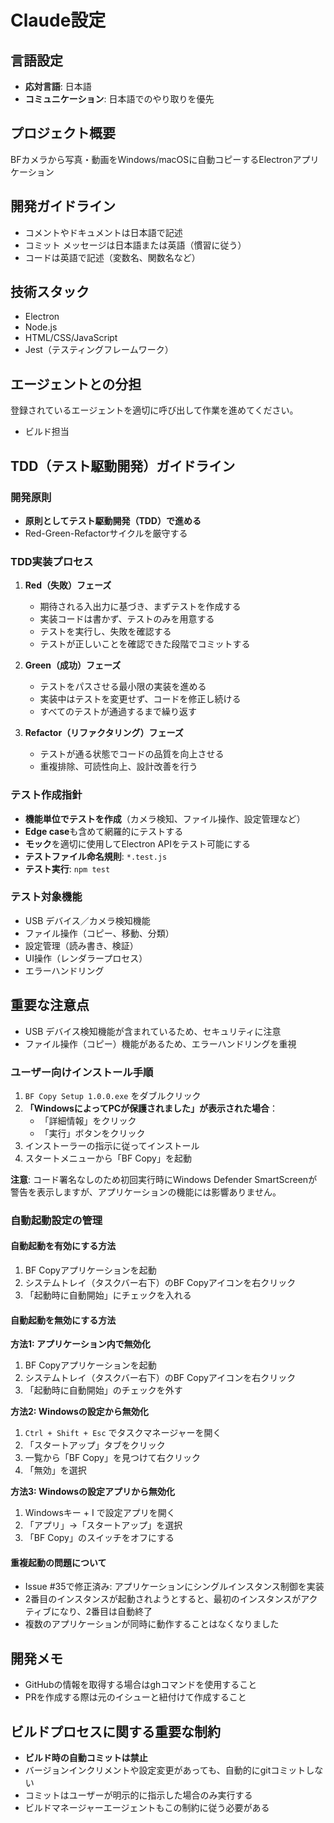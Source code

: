 # Claude設定

## 言語設定
- **応対言語**: 日本語
- **コミュニケーション**: 日本語でのやり取りを優先

## プロジェクト概要
BFカメラから写真・動画をWindows/macOSに自動コピーするElectronアプリケーション

## 開発ガイドライン
- コメントやドキュメントは日本語で記述
- コミット メッセージは日本語または英語（慣習に従う）
- コードは英語で記述（変数名、関数名など）

## 技術スタック
- Electron
- Node.js  
- HTML/CSS/JavaScript
- Jest（テスティングフレームワーク）

## エージェントとの分担

登録されているエージェントを適切に呼び出して作業を進めてください。

- ビルド担当

## TDD（テスト駆動開発）ガイドライン
### 開発原則
- **原則としてテスト駆動開発（TDD）で進める**
- Red-Green-Refactorサイクルを厳守する

### TDD実装プロセス
1. **Red（失敗）フェーズ**
   - 期待される入出力に基づき、まずテストを作成する
   - 実装コードは書かず、テストのみを用意する
   - テストを実行し、失敗を確認する
   - テストが正しいことを確認できた段階でコミットする

2. **Green（成功）フェーズ**
   - テストをパスさせる最小限の実装を進める
   - 実装中はテストを変更せず、コードを修正し続ける
   - すべてのテストが通過するまで繰り返す

3. **Refactor（リファクタリング）フェーズ**
   - テストが通る状態でコードの品質を向上させる
   - 重複排除、可読性向上、設計改善を行う

### テスト作成指針
- **機能単位でテストを作成**（カメラ検知、ファイル操作、設定管理など）
- **Edge case**も含めて網羅的にテストする
- **モック**を適切に使用してElectron APIをテスト可能にする
- **テストファイル命名規則**: `*.test.js`
- **テスト実行**: `npm test`

### テスト対象機能
- USB デバイス／カメラ検知機能
- ファイル操作（コピー、移動、分類）
- 設定管理（読み書き、検証）
- UI操作（レンダラープロセス）
- エラーハンドリング

## 重要な注意点
- USB デバイス検知機能が含まれているため、セキュリティに注意
- ファイル操作（コピー）機能があるため、エラーハンドリングを重視

### ユーザー向けインストール手順
1. `BF Copy Setup 1.0.0.exe` をダブルクリック
2. **「WindowsによってPCが保護されました」が表示された場合**：
   - 「詳細情報」をクリック
   - 「実行」ボタンをクリック
3. インストーラーの指示に従ってインストール
4. スタートメニューから「BF Copy」を起動

**注意**: コード署名なしのため初回実行時にWindows Defender SmartScreenが警告を表示しますが、アプリケーションの機能には影響ありません。

### 自動起動設定の管理

#### 自動起動を有効にする方法
1. BF Copyアプリケーションを起動
2. システムトレイ（タスクバー右下）のBF Copyアイコンを右クリック
3. 「起動時に自動開始」にチェックを入れる

#### 自動起動を無効にする方法

**方法1: アプリケーション内で無効化**
1. BF Copyアプリケーションを起動
2. システムトレイ（タスクバー右下）のBF Copyアイコンを右クリック
3. 「起動時に自動開始」のチェックを外す

**方法2: Windowsの設定から無効化**
1. `Ctrl + Shift + Esc` でタスクマネージャーを開く
2. 「スタートアップ」タブをクリック
3. 一覧から「BF Copy」を見つけて右クリック
4. 「無効」を選択

**方法3: Windowsの設定アプリから無効化**
1. Windowsキー + I で設定アプリを開く
2. 「アプリ」→「スタートアップ」を選択
3. 「BF Copy」のスイッチをオフにする

#### 重複起動の問題について
- Issue #35で修正済み: アプリケーションにシングルインスタンス制御を実装
- 2番目のインスタンスが起動されようとすると、最初のインスタンスがアクティブになり、2番目は自動終了
- 複数のアプリケーションが同時に動作することはなくなりました

## 開発メモ
- GitHubの情報を取得する場合はghコマンドを使用すること
- PRを作成する際は元のイシューと紐付けて作成すること

## ビルドプロセスに関する重要な制約
- **ビルド時の自動コミットは禁止**
- バージョンインクリメントや設定変更があっても、自動的にgitコミットしない
- コミットはユーザーが明示的に指示した場合のみ実行する
- ビルドマネージャーエージェントもこの制約に従う必要がある

